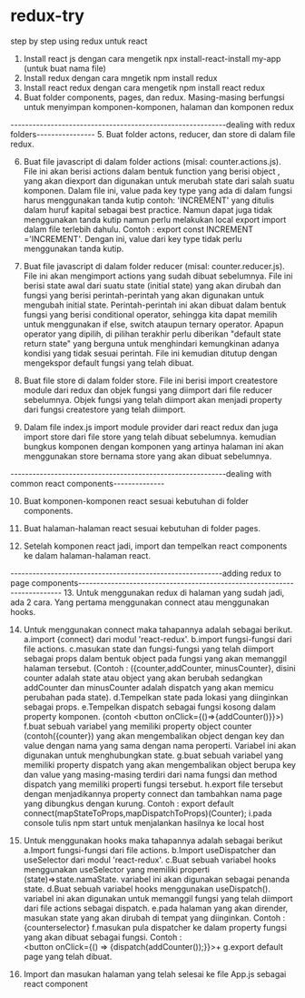 # redux-try

step by step using redux untuk react

1. Install react js dengan cara mengetik npx install-react-install my-app (untuk buat nama file)
2. Install redux dengan cara mngetik npm install redux
3. Install react redux dengan cara mengetik npm install react redux
4. Buat folder components, pages, dan redux. Masing-masing berfungsi untuk menyimpan komponen-komponen, halaman dan komponen redux

-----------------------------------------------------------dealing with redux folders----------------
5. Buat folder actons, reducer, dan store di dalam file redux.

6. Buat file javascript di dalam folder actions (misal: counter.actions.js). File ini akan berisi actions dalam bentuk function yang berisi object , yang akan diexport dan digunakan untuk merubah state dari salah suatu komponen. Dalam file ini, value pada key type yang ada di dalam fungsi harus menggunakan tanda kutip contoh: 'INCREMENT' yang ditulis dalam huruf kapital sebagai best practice. Namun dapat juga tidak menggunakan tanda kutip namun perlu melakukan local export import dalam file terlebih dahulu. Contoh : export const INCREMENT ='INCREMENT'. Dengan ini, value dari key type tidak perlu menggunakan tanda kutip.

7. Buat file javascript di dalam folder reducer (misal: counter.reducer.js). File ini akan mengimport actions yang sudah dibuat sebelumnya. File ini berisi state awal dari suatu state (initial state) yang akan dirubah dan fungsi yang berisi perintah-perintah yang akan digunakan untuk mengubah initial state. Perintah-perintah ini akan dibuat dalam bentuk fungsi yang berisi conditional operator, sehingga kita dapat memilih untuk menggunakan if else, switch ataupun ternary operator. Apapun operator yang dipilih, di pilihan terakhir perlu diberikan "default state return state" yang berguna untuk menghindari kemungkinan adanya kondisi yang tidak sesuai perintah. File ini kemudian ditutup dengan mengekspor default fungsi yang telah dibuat.

8. Buat file store di dalam folder store. File ini berisi import createstore module dari redux dan objek fungsi yang diimport dari file reducer sebelumnya. Objek fungsi yang telah diimport akan menjadi property dari fungsi createstore yang telah diimport.

9. Dalam file index.js import module provider  dari react redux dan juga import store dari file store yang telah dibuat sebelumnya. kemudian bungkus komponen <App /> dengan komponen <Provider store={store}> yang artinya halaman ini akan menggunakan store bernama store yang akan dibuat sebelumnya.



-----------------------------------------------------------dealing with common react components--------------

10. Buat komponen-komponen react sesuai kebutuhan di folder components.

11. Buat halaman-halaman react sesuai kebutuhan di folder pages.

12. Setelah komponen react jadi, import dan tempelkan react components ke dalam halaman-halaman react.



----------------------------------------------------------adding redux to page components-------------------------------------------------------------------------
13. Untuk menggunakan redux di halaman yang sudah jadi, ada 2 cara. Yang pertama menggunakan connect atau menggunakan hooks. 

14. Untuk menggunakan connect maka tahapannya adalah sebagai berikut.
a.import {connect} dari modul 'react-redux'.
b.import fungsi-fungsi dari file actions.
c.masukan state dan fungsi-fungsi yang telah diimport sebagai props dalam bentuk object pada fungsi yang akan memanggil halaman tersebut. (Contoh : ({counter,addCounter, minusCounter}, disini counter adalah state atau object yang akan berubah sedangkan addCounter dan minusCounter adalah dispatch yang akan memicu perubahan pada state).
d.Tempelkan state pada lokasi yang diinginkan sebagai props.
e.Tempelkan dispatch sebagai fungsi kosong dalam property komponen. (contoh <button onClick={()=>{addCounter()}}>)
f.buat sebuah variabel yang memiliki property object counter (contoh({counter}) yang akan mengembalikan object dengan key dan value dengan nama yang sama dengan nama peroperti. Variabel ini akan digunakan untuk menghubungkan state.
g.buat sebuah variabel yang memiliki property dispatch yang akan mengembalikan object berupa key dan value yang masing-masing terdiri dari nama fungsi dan method dispatch yang memiliki properti fungsi tersebut.
h.export file tersebut dengan menjadikannya property connect dan tambahkan nama page yang dibungkus dengan kurung. Contoh : export default connect(mapStateToProps,mapDispatchToProps)(Counter);
i.pada console tulis npm start untuk menjalankan hasilnya ke local host

15. Untuk menggunakan hooks maka tahapannya adalah sebagai berikut
a.Import fungsi-fungsi dari file actions.
b.Import useDispatcher dan useSelector dari modul 'react-redux'.
c.Buat sebuah variabel hooks menggunakan useSelector yang memiliki properti (state)=>state.namaState. variabel ini akan digunakan sebagai penanda state.
d.Buat sebuah variabel hooks menggunakan useDispatch(). variabel ini akan digunakan untuk memanggil fungsi yang telah diimport dari file actions sebagai dispatch.
e.pada halaman yang akan dirender, masukan state yang akan dirubah di tempat yang diinginkan. Contoh : {counterselector}
f.masukan pula dispatcher ke dalam property fungsi yang akan dibuat sebagai fungsi. Contoh :  
<button onClick={() => {dispatch(addCounter());}}>+</button>
g.export default page yang telah dibuat.

16. Import dan masukan halaman yang telah selesai ke file App.js sebagai react component


